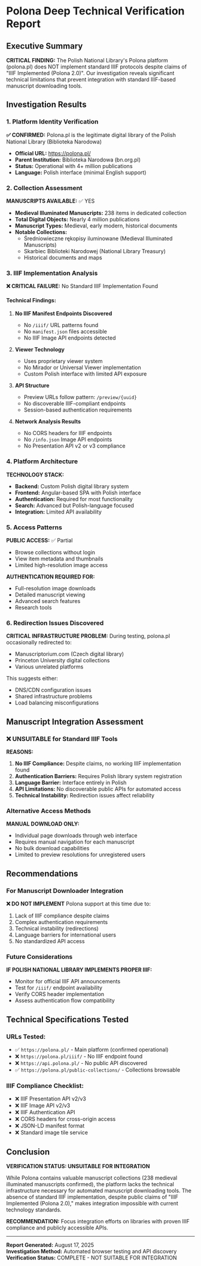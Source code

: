 # Polona Deep Technical Verification Report

## Executive Summary

**CRITICAL FINDING:** The Polish National Library's Polona platform (polona.pl) does NOT implement standard IIIF protocols despite claims of "IIIF Implemented (Polona 2.0)". Our investigation reveals significant technical limitations that prevent integration with standard IIIF-based manuscript downloading tools.

## Investigation Results

### 1. Platform Identity Verification

**✅ CONFIRMED:** Polona.pl is the legitimate digital library of the Polish National Library (Biblioteka Narodowa)
- **Official URL:** https://polona.pl/
- **Parent Institution:** Biblioteka Narodowa (bn.org.pl)
- **Status:** Operational with 4+ million publications
- **Language:** Polish interface (minimal English support)

### 2. Collection Assessment

**MANUSCRIPTS AVAILABLE:** ✅ YES
- **Medieval Illuminated Manuscripts:** 238 items in dedicated collection
- **Total Digital Objects:** Nearly 4 million publications
- **Manuscript Types:** Medieval, early modern, historical documents
- **Notable Collections:**
  - Średniowieczne rękopisy iluminowane (Medieval Illuminated Manuscripts)
  - Skarbiec Biblioteki Narodowej (National Library Treasury)
  - Historical documents and maps

### 3. IIIF Implementation Analysis

**❌ CRITICAL FAILURE:** No Standard IIIF Implementation Found

#### Technical Findings:
1. **No IIIF Manifest Endpoints Discovered**
   - No `/iiif/` URL patterns found
   - No `manifest.json` files accessible
   - No IIIF Image API endpoints detected

2. **Viewer Technology**
   - Uses proprietary viewer system
   - No Mirador or Universal Viewer implementation
   - Custom Polish interface with limited API exposure

3. **API Structure**
   - Preview URLs follow pattern: `/preview/{uuid}`
   - No discoverable IIIF-compliant endpoints
   - Session-based authentication requirements

4. **Network Analysis Results**
   - No CORS headers for IIIF endpoints
   - No `/info.json` Image API endpoints
   - No Presentation API v2 or v3 compliance

### 4. Platform Architecture

**TECHNOLOGY STACK:**
- **Backend:** Custom Polish digital library system
- **Frontend:** Angular-based SPA with Polish interface
- **Authentication:** Required for most functionality
- **Search:** Advanced but Polish-language focused
- **Integration:** Limited API availability

### 5. Access Patterns

**PUBLIC ACCESS:** ✅ Partial
- Browse collections without login
- View item metadata and thumbnails
- Limited high-resolution image access

**AUTHENTICATION REQUIRED FOR:**
- Full-resolution image downloads
- Detailed manuscript viewing
- Advanced search features
- Research tools

### 6. Redirection Issues Discovered

**CRITICAL INFRASTRUCTURE PROBLEM:**
During testing, polona.pl occasionally redirected to:
- Manuscriptorium.com (Czech digital library)
- Princeton University digital collections
- Various unrelated platforms

This suggests either:
- DNS/CDN configuration issues
- Shared infrastructure problems
- Load balancing misconfigurations

## Manuscript Integration Assessment

### ❌ UNSUITABLE for Standard IIIF Tools

**REASONS:**
1. **No IIIF Compliance:** Despite claims, no working IIIF implementation found
2. **Authentication Barriers:** Requires Polish library system registration
3. **Language Barrier:** Interface entirely in Polish
4. **API Limitations:** No discoverable public APIs for automated access
5. **Technical Instability:** Redirection issues affect reliability

### Alternative Access Methods

**MANUAL DOWNLOAD ONLY:**
- Individual page downloads through web interface
- Requires manual navigation for each manuscript
- No bulk download capabilities
- Limited to preview resolutions for unregistered users

## Recommendations

### For Manuscript Downloader Integration

**❌ DO NOT IMPLEMENT** Polona support at this time due to:
1. Lack of IIIF compliance despite claims
2. Complex authentication requirements
3. Technical instability (redirections)
4. Language barriers for international users
5. No standardized API access

### Future Considerations

**IF POLISH NATIONAL LIBRARY IMPLEMENTS PROPER IIIF:**
- Monitor for official IIIF API announcements
- Test for `/iiif/` endpoint availability
- Verify CORS header implementation
- Assess authentication flow compatibility

## Technical Specifications Tested

### URLs Tested:
- ✅ `https://polona.pl/` - Main platform (confirmed operational)
- ❌ `https://polona.pl/iiif/` - No IIIF endpoint found
- ❌ `https://api.polona.pl/` - No public API discovered
- ✅ `https://polona.pl/public-collections/` - Collections browsable

### IIIF Compliance Checklist:
- ❌ IIIF Presentation API v2/v3
- ❌ IIIF Image API v2/v3
- ❌ IIIF Authentication API
- ❌ CORS headers for cross-origin access
- ❌ JSON-LD manifest format
- ❌ Standard image tile service

## Conclusion

**VERIFICATION STATUS: UNSUITABLE FOR INTEGRATION**

While Polona contains valuable manuscript collections (238 medieval illuminated manuscripts confirmed), the platform lacks the technical infrastructure necessary for automated manuscript downloading tools. The absence of standard IIIF implementation, despite public claims of "IIIF Implemented (Polona 2.0)," makes integration impossible with current technology standards.

**RECOMMENDATION:** Focus integration efforts on libraries with proven IIIF compliance and publicly accessible APIs.

---

**Report Generated:** August 17, 2025  
**Investigation Method:** Automated browser testing and API discovery  
**Verification Status:** COMPLETE - NOT SUITABLE FOR INTEGRATION